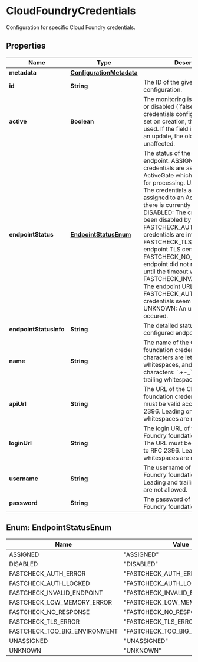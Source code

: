 

# CloudFoundryCredentials

Configuration for specific Cloud Foundry credentials.

## Properties

| Name | Type | Description | Notes |
|------------ | ------------- | ------------- | -------------|
|**metadata** | [**ConfigurationMetadata**](ConfigurationMetadata.md) |  |  [optional] |
|**id** | **String** | The ID of the given credentials configuration. |  [optional] [readonly] |
|**active** | **Boolean** | The monitoring is enabled (&#x60;true&#x60;) or disabled (&#x60;false&#x60;) for given credentials configuration.   If not set on creation, the &#x60;true&#x60; value is used.   If the field is omitted during an update, the old value remains unaffected. |  [optional] |
|**endpointStatus** | [**EndpointStatusEnum**](#EndpointStatusEnum) | The status of the configured endpoint.  ASSIGNED: The credentials are assigned to an ActiveGate which is responsible for processing. UNASSIGNED: The credentials are not yet assigned to an ActiveGate so there is currently no processing. DISABLED: The credentials have been disabled by the user. FASTCHECK_AUTH_ERROR: The credentials are invalid. FASTCHECK_TLS_ERROR: The endpoint TLS certificate is invalid. FASTCHECK_NO_RESPONSE: The endpoint did not return a result until the timeout was reached. FASTCHECK_INVALID_ENDPOINT: The endpoint URL was invalid. FASTCHECK_AUTH_LOCKED: The credentials seem to be locked. UNKNOWN: An unknown error occured.  |  [optional] [readonly] |
|**endpointStatusInfo** | **String** | The detailed status info of the configured endpoint. |  [optional] [readonly] |
|**name** | **String** | The name of the Cloud Foundry foundation credentials.   Allowed characters are letters, numbers, whitespaces, and the following characters: &#x60;.+-_&#x60;. Leading or trailing whitespace is not allowed. |  |
|**apiUrl** | **String** | The URL of the Cloud Foundry foundation credentials.   The URL must be valid according to RFC 2396.   Leading or trailing whitespaces are not allowed. |  |
|**loginUrl** | **String** | The login URL of the Cloud Foundry foundation credentials.   The URL must be valid according to RFC 2396.   Leading or trailing whitespaces are not allowed. |  |
|**username** | **String** | The username of the Cloud Foundry foundation credentials.   Leading and trailing whitespaces are not allowed. |  |
|**password** | **String** | The password of the Cloud Foundry foundation credentials. |  [optional] |



## Enum: EndpointStatusEnum

| Name | Value |
|---- | -----|
| ASSIGNED | &quot;ASSIGNED&quot; |
| DISABLED | &quot;DISABLED&quot; |
| FASTCHECK_AUTH_ERROR | &quot;FASTCHECK_AUTH_ERROR&quot; |
| FASTCHECK_AUTH_LOCKED | &quot;FASTCHECK_AUTH_LOCKED&quot; |
| FASTCHECK_INVALID_ENDPOINT | &quot;FASTCHECK_INVALID_ENDPOINT&quot; |
| FASTCHECK_LOW_MEMORY_ERROR | &quot;FASTCHECK_LOW_MEMORY_ERROR&quot; |
| FASTCHECK_NO_RESPONSE | &quot;FASTCHECK_NO_RESPONSE&quot; |
| FASTCHECK_TLS_ERROR | &quot;FASTCHECK_TLS_ERROR&quot; |
| FASTCHECK_TOO_BIG_ENVIRONMENT | &quot;FASTCHECK_TOO_BIG_ENVIRONMENT&quot; |
| UNASSIGNED | &quot;UNASSIGNED&quot; |
| UNKNOWN | &quot;UNKNOWN&quot; |




